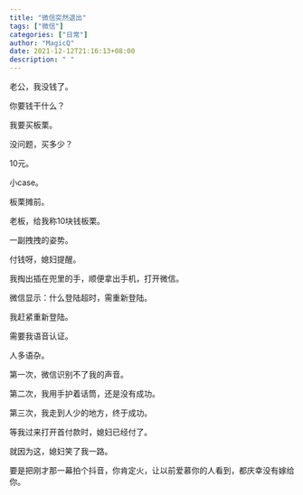 ```yaml
---
title: "微信突然退出"
tags: ["微信"]
categories: ["日常"]
author: "MagicQ"
date: 2021-12-12T21:16:13+08:00
description: " "
---
```


老公，我没钱了。

你要钱干什么？

我要买板栗。

没问题，买多少？

10元。

小case。

板栗摊前。

老板，给我称10块钱板栗。

一副拽拽的姿势。

付钱呀，媳妇提醒。

我掏出插在兜里的手，顺便拿出手机，打开微信。

微信显示：什么登陆超时，需重新登陆。

我赶紧重新登陆。

需要我语音认证。

人多语杂。

第一次，微信识别不了我的声音。

第二次，我用手护着话筒，还是没有成功。

第三次，我走到人少的地方，终于成功。

等我过来打开首付款时，媳妇已经付了。

就因为这，媳妇笑了我一路。

要是把刚才那一幕拍个抖音，你肯定火，让以前爱慕你的人看到，都庆幸没有嫁给你。

